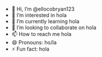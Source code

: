 - 👋 Hi, I’m @ellocobryan123
- 👀 I’m interested in hola
- 🌱 I’m currently learning hola
- 💞️ I’m looking to collaborate on hola
- 📫 How to reach me hola
- 😄 Pronouns: ho/la
- ⚡ Fun fact: hola

<!---
ellocobryan123/ellocobryan123 is a ✨ special ✨ repository because its `README.md` (this file) appears on your GitHub profile.
You can click the Preview link to take a look at your changes.
--->
